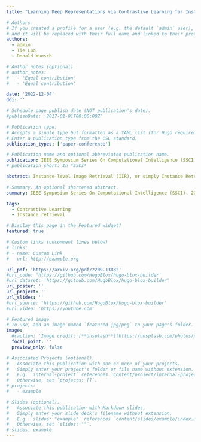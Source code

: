 ```yaml
---
title: "Learning Deep Representations via Contrastive Learning for Instance Retrieval"

# Authors
# If you created a profile for a user (e.g. the default `admin` user), write the username (folder name) here
# and it will be replaced with their full name and linked to their profile.
authors:
  - admin
  - Tie Luo
  - Donald Wunsch

# Author notes (optional)
# author_notes:
#   - 'Equal contribution'
#   - 'Equal contribution'

date: '2022-12-04'
doi: ''

# Schedule page publish date (NOT publication's date).
#publishDate: '2017-01-01T00:00:00Z'

# Publication type.
# Accepts a single type but formatted as a YAML list (for Hugo requirements).
# Enter a publication type from the CSL standard.
publication_types: ['paper-conference']

# Publication name and optional abbreviated publication name.
publication: IEEE Symposium Series On Computational Intelligence (SSCI), 2022
# publication_short: In *SSCI*

abstract: Instance-level Image Retrieval (IIR), or simply Instance Retrieval, deals with the problem of finding all the images within an dataset that contain a query instance (e.g. an object). This paper makes the first attempt that tackles this problem using instance-discrimination based contrastive learning (CL). While CL has shown impressive performance for many computer vision tasks, the similar success has never been found in the field of IIR. In this work, we approach this problem by exploring the capability of deriving discriminative representations from pre-trained and fine-tuned CL models. To begin with, we investigate the efficacy of transfer learning in IIR, by comparing off-the-shelf features learned by a pre-trained deep neural network (DNN) classifier with features learned by a CL model. The findings inspired us to propose a new training strategy that optimizes CL towards learning IIR-oriented features, by using an Average Precision (AP) loss together with a fine-tuning method to learn contrastive feature representations that are tailored to IIR. Our empirical evaluation demonstrates significant performance enhancement over the off-the-shelf features learned from a pre-trained DNN classifier on the challenging Oxford and Paris datasets.

# Summary. An optional shortened abstract.
summary: IEEE Symposium Series On Computational Intelligence (SSCI), 2022

tags:
  - Contrastive Learning
  - Instance retrieval

# Display this page in the Featured widget?
featured: true

# Custom links (uncomment lines below)
# links:
# - name: Custom Link
#   url: http://example.org

url_pdf: 'https://arxiv.org/pdf/2209.13832'
#url_code: 'https://github.com/HugoBlox/hugo-blox-builder'
#url_dataset: 'https://github.com/HugoBlox/hugo-blox-builder'
url_poster: ''
url_project: ''
url_slides: ''
#url_source: 'https://github.com/HugoBlox/hugo-blox-builder'
#url_video: 'https://youtube.com'

# Featured image
# To use, add an image named `featured.jpg/png` to your page's folder.
image:
  #caption: 'Image credit: [**Unsplash**](https://unsplash.com/photos/pLCdAaMFLTE)'
  focal_point: ''
  preview_only: false

# Associated Projects (optional).
#   Associate this publication with one or more of your projects.
#   Simply enter your project's folder or file name without extension.
#   E.g. `internal-project` references `content/project/internal-project/index.md`.
#   Otherwise, set `projects: []`.
# projects:
#   - example

# Slides (optional).
#   Associate this publication with Markdown slides.
#   Simply enter your slide deck's filename without extension.
#   E.g. `slides: "example"` references `content/slides/example/index.md`.
#   Otherwise, set `slides: ""`.
# slides: example
---
```


<!-- {{% callout note %}}
Click the _Cite_ button above to demo the feature to enable visitors to import publication metadata into their reference management software.
{{% /callout %}}

{{% callout note %}}
Create your slides in Markdown - click the _Slides_ button to check out the example.
{{% /callout %}}

Add the publication's **full text** or **supplementary notes** here. You can use rich formatting such as including [code, math, and images](https://docs.hugoblox.com/content/writing-markdown-latex/). -->
